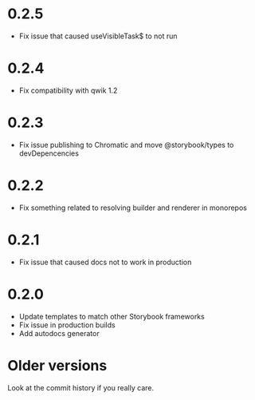 # 0.2.5

* Fix issue that caused useVisibleTask$ to not run

# 0.2.4

* Fix compatibility with qwik 1.2

# 0.2.3

* Fix issue publishing to Chromatic and move @storybook/types to devDepencencies

# 0.2.2

* Fix something related to resolving builder and renderer in monorepos

# 0.2.1

* Fix issue that caused docs not to work in production

# 0.2.0

* Update templates to match other Storybook frameworks
* Fix issue in production builds
* Add autodocs generator

# Older versions

Look at the commit history if you really care.